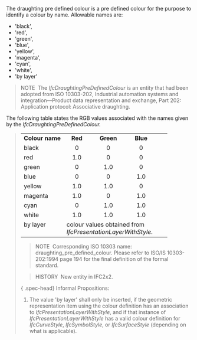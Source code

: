 The draughting pre defined colour is a pre defined colour for the purpose to identify a colour by name. Allowable names are:

* 'black',
* 'red',
* 'green',
* 'blue',
* 'yellow',
* 'magenta',
* 'cyan',
* 'white',
* 'by layer'

> NOTE&nbsp; The _IfcDraughtingPreDefinedColour_ is an entity that had been adopted from ISO 10303-202, Industrial automation systems and integration&mdash;Product data representation and exchange, Part 202: Application protocol: Associative draughting.

The following table states the RGB values associated with the names given by the _IfcDraughtingPreDefinedColour._

> <table>
<tbody>
<tr>
<td><b>Colour name</b></td>
<td align="center"><b>Red</b></td>
<td align="center"><b>Green</b></td>
<td align="center"><b>Blue</b></td>
</tr>
<tr>
<td>black</td>
<td align="center">0</td>
<td align="center">0</td>
<td align="center">0</td>
</tr>
<tr>
<td>red</td>
<td align="center">1.0</td>
<td align="center">0</td>
<td align="center">0</td>
</tr>
<tr>
<td>green</td>
<td align="center">0</td>
<td align="center">1.0</td>
<td align="center">0</td>
</tr>
<tr>
<td>blue</td>
<td align="center">0</td>
<td align="center">0</td>
<td align="center">1.0</td>
</tr>
<tr>
<td>yellow</td>
<td align="center">1.0</td>
<td align="center">1.0</td>
<td align="center">0</td>
</tr>
<tr>
<td>magenta</td>
<td align="center">1.0</td>
<td align="center">0</td>
<td align="center">1.0</td>
</tr>
<tr>
<td>cyan</td>
<td align="center">0</td>
<td align="center">1.0</td>
<td align="center">1.0</td>
</tr>
<tr>
<td>white</td>
<td align="center">1.0</td>
<td align="center">1.0</td>
<td align="center">1.0</td>
</tr>
<tr valign="top">
<td>by layer</td>
<td align="left" colspan="3">colour values obtained from<br>
<em>IfcPresentationLayerWithStyle</em>.</td>
<td></td>
<td></td>
</tr>
</tbody>
</table>

> NOTE&nbsp; Corresponding ISO 10303 name: draughting_pre_defined_colour. Please refer to ISO/IS 10303-202:1994 page 194 for the final definition of the formal standard.

> HISTORY&nbsp; New entity in IFC2x2.

{ .spec-head}
Informal Propositions:

1. The value 'by layer' shall only be inserted, if the geometric representation item using the colour definition has an association to _IfcPresentationLayerWithStyle_, and if that instance of _IfcPresentationLayerWithStyle_ has a valid colour definition for _IfcCurveStyle_, _IfcSymbolStyle_, or _IfcSurfaceStyle_ (depending on what is applicable).